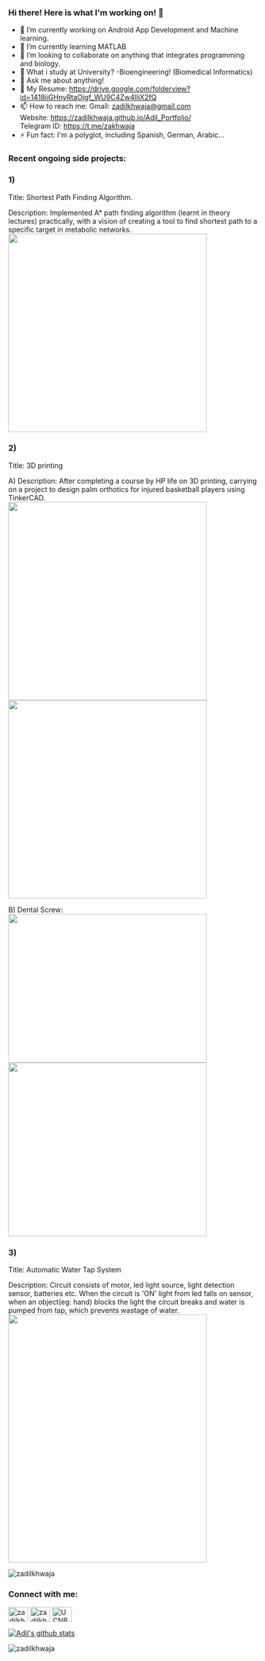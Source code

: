 ### Hi there! Here is what I'm working on!  👋


- 🔭 I’m currently working on Android App Development and Machine learning.
- 🌱 I’m currently learning MATLAB
- 👯 I’m looking to collaborate on anything that integrates programming and biology.
- 🤔 What i study at University? -Bioengineering! (Biomedical Informatics)
- 💬 Ask me about anything!
- 📄 My Resume: https://drive.google.com/folderview?id=1418iiGHnyRtaOjgf_WU9C4Zw4lIiX2fQ
- 📫 How to reach me: Gmail: zadilkhwaja@gmail.com \
                      Website: https://zadilkhwaja.github.io/Adil_Portfolio/ \
                      Telegram ID: https://t.me/zakhwaja
- ⚡ Fun fact: I'm a polyglot, including Spanish, German, Arabic...

### Recent ongoing side projects:
### 1)  
Title: Shortest Path Finding Algorithm.

Description: Implemented A* path finding algorithm (learnt in theory lectures) practically, with a vision of creating a tool to find shortest path to a specific target in metabolic networks. \
<img src="https://user-images.githubusercontent.com/46615169/115134964-75cb5180-a032-11eb-91fc-5d18c2c3287f.jpg" width="400" height="400">

### 2)  
Title: 3D printing

A) Description: After completing a course by HP life on 3D printing, carrying on a project to design palm orthotics for injured basketball players using TinkerCAD. \
<img src="https://user-images.githubusercontent.com/46615169/115135189-048c9e00-a034-11eb-9a4f-c619f36a9bab.jpg" width="400" height="400"> \
<img src="https://user-images.githubusercontent.com/46615169/115135190-06eef800-a034-11eb-9b74-5e2b004b28f4.jpg" width="400" height="400"> 

B) Dental Screw: \
<img src="https://user-images.githubusercontent.com/46615169/126587838-e26fd604-8bff-4e5b-9e36-3cc3035cfefe.png" width="400" height="300"> \
<img src="https://user-images.githubusercontent.com/46615169/126587358-98052e80-be2f-4051-8128-7cd3e5cc7b37.jpg" width="400" height="350"> 

### 3)  
Title: Automatic Water Tap System

Description: Circuit consists of motor, led light source, light detection sensor, batteries etc. When the circuit is 'ON' light from led falls on sensor, when an object(eg: hand) blocks the light the circuit breaks and water is pumped from tap, which prevents wastage of water. \
<img src="https://user-images.githubusercontent.com/46615169/115135234-82e94000-a034-11eb-86c5-2c06e568eb4c.jpg" width="400" height="500">


<p align="left"> <img src="https://komarev.com/ghpvc/?username=zadilkhwaja&label=Profile%20views&color=0e75b6&style=flat" alt="zadilkhwaja" /> </p>

<h3 align="left">Connect with me:</h3>
<p align="left">
<a href="https://linkedin.com/in/zadilkhwaja" target="blank"><img align="center" src="https://cdn.jsdelivr.net/npm/simple-icons@3.0.1/icons/linkedin.svg" alt="zadilkhwaja" height="30" width="40" /></a>
<a href="https://kaggle.com/zadilkhwaja" target="blank"><img align="center" src="https://cdn.jsdelivr.net/npm/simple-icons@3.0.1/icons/kaggle.svg" alt="zadilkhwaja" height="30" width="40" /></a>
<a href="https://youtube.com/channel/UCNBecTyaPq1t7bHdHGlSynw" target="blank"><img align="center" src="https://cdn.jsdelivr.net/npm/simple-icons@3.0.1/icons/youtube.svg" alt="UCNBecTyaPq1t7bHdHGlSynw" height="30" width="40" /></a>
</p>

[![Adil's github stats](https://github-readme-stats.vercel.app/api?username=zadilkhwaja)](https://github.com/zadilkhwaja/github-readme-stats)

<p><img align="center" src="https://github-readme-streak-stats.herokuapp.com/?user=zadilkhwaja&" alt="zadilkhwaja" /></p>


